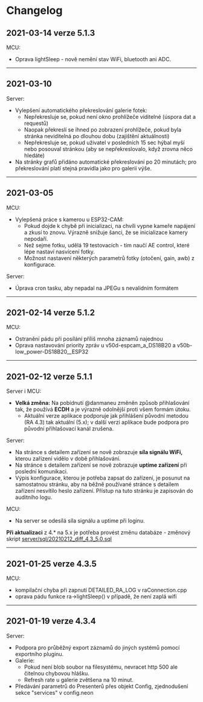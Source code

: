 # Changelog

## 2021-03-14 verze 5.1.3 

MCU:
- Oprava lightSleep - nově nemění stav WiFi, bluetooth ani ADC.

----
## 2021-03-10

Server:
- Vylepšení automatického překreslování galerie fotek:
  - Nepřekresluje se, pokud není okno prohlížeče viditelné (úspora dat a requestů)
  - Naopak překreslí se ihned po zobrazení prohlížeče, pokud byla stránka neviditelná po dlouhou dobu (zajištění aktuálnosti)
  - Nepřekresluje se, pokud uživatel v posledních 15 sec hýbal myší nebo posouval stránkou (aby se nepřekreslovalo, když zrovna něco hledáte)
- Na stránky grafů přidáno automatické překreslování po 20 minutách; pro překreslování platí stejná pravidla jako pro galerii výše.

----
## 2021-03-05

MCU: 
- Vylepšená práce s kamerou u ESP32-CAM:
  - Pokud dojde k chybě při inicializaci, na chvíli vypne kameře napájení a zkusí to znovu. Výrazně snižuje šanci, že se inicializace kamery nepodaří.
  - Než sejme fotku, udělá 19 testovacích - tím naučí AE control, které lépe nastaví nasvícení fotky.
  - Možnost nastavení některých parametrů fotky (otočení, gain, awb) z konfigurace.

Server:
- Úprava cron tasku, aby nepadal na JPEGu s nevalidním formátem

----
## 2021-02-14 verze 5.1.2
MCU:
- Ostranění pádu při posílání příliš mnoha záznamů najednou
- Oprava nastavování priority zpráv u v50d-espcam_a_DS18B20 a v50b-low_power-DS18B20__ESP32

----
## 2021-02-12 verze 5.1.1
Server i MCU:
- **Velká změna:** Na pobídnutí @danmaneu změněn způsob přihlašování tak, že používá **ECDH** a je výrazně odolnější proti všem formám útoku.
  - Aktuální verze aplikace podporuje jak přihlášení původní metodou (RA 4.3) tak aktuální (5.x); v další verzi aplikace bude podpora pro původní přihlašovací kanál zrušena.

Server:
- Na stránce s detailem zařízení se nově zobrazuje **síla signálu WiFi,** kterou zařízení vidělo v době přihlašování.
- Na stránce s detailem zařízení se nově zobrazuje **uptime zařízení** při poslední komunikaci.
- Výpis konfigurace, kterou je potřeba zapsat do zařízení, je posunut na samostatnou stránku, aby na běžně používané stránce s detailem zařízení nesvítilo heslo zařízení. Přístup na tuto stránku je zapisován do auditního logu.

MCU:
- Na server se odesílá síla signálu a uptime při loginu.

**Při aktualizaci** z 4.* na 5.x je potřeba provést změnu databáze - změnový skript [server/sql/20210212_diff_4.3_5.0.sql](server/sql/20210212_diff_4.3_5.0.sql)


----
## 2021-01-25 verze 4.3.5
MCU:
- kompilační chyba při zapnutí DETAILED_RA_LOG v raConnection.cpp
- oprava pádu funkce ra->lightSleep() v případě, že není zaplá wifi


----
## 2021-01-19 verze 4.3.4
Server:
- Podpora pro průběžný export záznamů do jiných systémů pomocí exportního pluginu.
- Galerie:
  - Pokud není blob soubor na filesystému, nevracet http 500 ale čitelnou chybovou hlášku.
  - Refresh rate u galerie zvětšena na 10 minut.
- Předávání parametrů do Presenterů přes objekt Config, zjednodušení sekce "services" v config.neon



